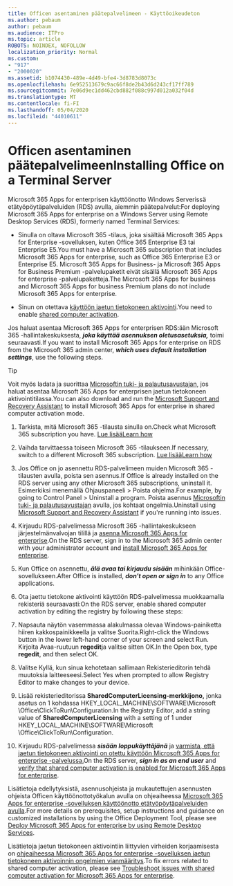```yaml
---
title: Officen asentaminen päätepalvelimeen - Käyttöoikeudeton
ms.author: pebaum
author: pebaum
ms.audience: ITPro
ms.topic: article
ROBOTS: NOINDEX, NOFOLLOW
localization_priority: Normal
ms.custom:
- "917"
- "2000020"
ms.assetid: b1074430-489e-4d49-bfe4-3d8783d8073c
ms.openlocfilehash: 6e952513679c9ac66f8de2b43d6d243cf17ff789
ms.sourcegitcommit: 7e06d9ec1dd462cbd882f088c997d012a032f04d
ms.translationtype: MT
ms.contentlocale: fi-FI
ms.lasthandoff: 05/04/2020
ms.locfileid: "44010611"
---
```

# <a name="installing-office-on-a-terminal-server"></a><span data-ttu-id="55dfc-102">Officen asentaminen päätepalvelimeen</span><span class="sxs-lookup"><span data-stu-id="55dfc-102">Installing Office on a Terminal Server</span></span>

<span data-ttu-id="55dfc-103">Microsoft 365 Apps for enterprisen käyttöönotto Windows Serverissä etätyöpöytäpalveluiden (RDS) avulla, aiemmin päätepalvelut:</span><span class="sxs-lookup"><span data-stu-id="55dfc-103">For deploying Microsoft 365 Apps for enterprise on a Windows Server using Remote Desktop Services (RDS), formerly named Terminal Services:</span></span>
  
- <span data-ttu-id="55dfc-104">Sinulla on oltava Microsoft 365 -tilaus, joka sisältää Microsoft 365 Apps for Enterprise -sovelluksen, kuten Office 365 Enterprise E3 tai Enterprise E5.</span><span class="sxs-lookup"><span data-stu-id="55dfc-104">You must have a Microsoft 365 subscription that includes Microsoft 365 Apps for enterprise, such as Office 365 Enterprise E3 or Enterprise E5.</span></span> <span data-ttu-id="55dfc-105">Microsoft 365 Apps for Business- ja Microsoft 365 Apps for Business Premium -palvelupaketit eivät sisällä Microsoft 365 Apps for enterprise -palvelupaketteja.</span><span class="sxs-lookup"><span data-stu-id="55dfc-105">The Microsoft 365 Apps for business and Microsoft 365 Apps for business Premium plans do not include Microsoft 365 Apps for enterprise.</span></span>

- <span data-ttu-id="55dfc-106">Sinun on otettava [käyttöön jaetun tietokoneen aktivointi](https://docs.microsoft.com/DeployOffice/overview-shared-computer-activation).</span><span class="sxs-lookup"><span data-stu-id="55dfc-106">You need to enable [shared computer activation](https://docs.microsoft.com/DeployOffice/overview-shared-computer-activation).</span></span>

<span data-ttu-id="55dfc-107">Jos haluat asentaa Microsoft 365 Apps for enterprisen RDS:ään Microsoft 365 -hallintakeskuksesta, ***joka käyttää asennuksen oletusasetuksia,*** toimi seuraavasti.</span><span class="sxs-lookup"><span data-stu-id="55dfc-107">If you want to install Microsoft 365 Apps for enterprise on RDS from the Microsoft 365 admin center, ***which uses default installation settings***, use the following steps.</span></span>

> [!TIP]
> <span data-ttu-id="55dfc-108">Voit myös ladata ja suorittaa [Microsoftin tuki- ja palautusavustajan,](https://aka.ms/SaRA_OfficeSCA_M365Portal) jos haluat asentaa Microsoft 365 Apps for enterprisen jaetun tietokoneen aktivointitilassa.</span><span class="sxs-lookup"><span data-stu-id="55dfc-108">You can also download and run the [Microsoft Support and Recovery Assistant](https://aka.ms/SaRA_OfficeSCA_M365Portal) to install Microsoft 365 Apps for enterprise in shared computer activation mode.</span></span>
  
1. <span data-ttu-id="55dfc-109">Tarkista, mitä Microsoft 365 -tilausta sinulla on.</span><span class="sxs-lookup"><span data-stu-id="55dfc-109">Check what Microsoft 365 subscription you have.</span></span> [<span data-ttu-id="55dfc-110">Lue lisää</span><span class="sxs-lookup"><span data-stu-id="55dfc-110">Learn how</span></span>](https://docs.microsoft.com/office365/admin/admin-overview/what-subscription-do-i-have)

2. <span data-ttu-id="55dfc-111">Vaihda tarvittaessa toiseen Microsoft 365 -tilaukseen.</span><span class="sxs-lookup"><span data-stu-id="55dfc-111">If necessary, switch to a different Microsoft 365 subscription.</span></span> [<span data-ttu-id="55dfc-112">Lue lisää</span><span class="sxs-lookup"><span data-stu-id="55dfc-112">Learn how</span></span>](https://docs.microsoft.com/office365/admin/subscriptions-and-billing/switch-to-a-different-plan)

3. <span data-ttu-id="55dfc-113">Jos Office on jo asennettu RDS-palvelimeen muiden Microsoft 365 -tilausten avulla, poista sen asennus.</span><span class="sxs-lookup"><span data-stu-id="55dfc-113">If Office is already installed on the RDS server using any other Microsoft 365 subscriptions, uninstall it.</span></span> <span data-ttu-id="55dfc-114">Esimerkiksi menemällä Ohjauspaneeli \> Poista ohjelma.</span><span class="sxs-lookup"><span data-stu-id="55dfc-114">For example, by going to Control Panel \> Uninstall a program.</span></span> <span data-ttu-id="55dfc-115">Poista asennus [Microsoftin tuki- ja palautusavustajan](https://aka.ms/SARA-OfficeUninstall-Alchemy) avulla, jos kohtaat ongelmia.</span><span class="sxs-lookup"><span data-stu-id="55dfc-115">Uninstall using [Microsoft Support and Recovery Assistant](https://aka.ms/SARA-OfficeUninstall-Alchemy) if you're running into issues.</span></span>

4. <span data-ttu-id="55dfc-116">Kirjaudu RDS-palvelimessa Microsoft 365 -hallintakeskukseen järjestelmänvalvojan tilillä ja [asenna Microsoft 365 Apps for enterprise](https://portal.office.com/OLS/MySoftware.aspx).</span><span class="sxs-lookup"><span data-stu-id="55dfc-116">On the RDS server, sign in to the Microsoft 365 admin center with your administrator account and [install Microsoft 365 Apps for enterprise](https://portal.office.com/OLS/MySoftware.aspx).</span></span>

5. <span data-ttu-id="55dfc-117">Kun Office on asennettu, ***älä avaa tai kirjaudu sisään*** mihinkään Office-sovellukseen.</span><span class="sxs-lookup"><span data-stu-id="55dfc-117">After Office is installed, ***don't open or sign in*** to any Office applications.</span></span>

6. <span data-ttu-id="55dfc-118">Ota jaettu tietokone aktivointi käyttöön RDS-palvelimessa muokkaamalla rekisteriä seuraavasti:</span><span class="sxs-lookup"><span data-stu-id="55dfc-118">On the RDS server, enable shared computer activation by editing the registry by following these steps:</span></span>

1. <span data-ttu-id="55dfc-119">Napsauta näytön vasemmassa alakulmassa olevaa Windows-painiketta hiiren kakkospainikkeella ja valitse Suorita.</span><span class="sxs-lookup"><span data-stu-id="55dfc-119">Right-click the Windows button in the lower left-hand corner of your screen and select Run.</span></span> <span data-ttu-id="55dfc-120">Kirjoita Avaa-ruutuun **regedit**ja valitse sitten OK.</span><span class="sxs-lookup"><span data-stu-id="55dfc-120">In the Open box, type **regedit**, and then select OK.</span></span>

2. <span data-ttu-id="55dfc-121">Valitse Kyllä, kun sinua kehotetaan sallimaan Rekisterieditorin tehdä muutoksia laitteeseesi.</span><span class="sxs-lookup"><span data-stu-id="55dfc-121">Select Yes when prompted to allow Registry Editor to make changes to your device.</span></span>

3. <span data-ttu-id="55dfc-122">Lisää rekisterieditorissa **SharedComputerLicensing-merkkijono,** jonka asetus on 1 kohdassa HKEY_LOCAL_MACHINE\SOFTWARE\Microsoft \Office\ClickToRun\Configuration.</span><span class="sxs-lookup"><span data-stu-id="55dfc-122">In the Registry Editor, add a string value of **SharedComputerLicensing** with a setting of 1 under HKEY_LOCAL_MACHINE\SOFTWARE\Microsoft \Office\ClickToRun\Configuration.</span></span>

7. <span data-ttu-id="55dfc-123">Kirjaudu RDS-palvelimessa ***sisään loppukäyttäjänä*** ja [varmista, että jaetun tietokoneen aktivointi on otettu käyttöön Microsoft 365 Apps for enterprise -palvelussa.](https://docs.microsoft.com/DeployOffice/troubleshoot-shared-computer-activation#verify-that-activation-for-microsoft-365-apps-succeeded)</span><span class="sxs-lookup"><span data-stu-id="55dfc-123">On the RDS server, ***sign in as an end user*** and [verify that shared computer activation is enabled for Microsoft 365 Apps for enterprise](https://docs.microsoft.com/DeployOffice/troubleshoot-shared-computer-activation#verify-that-activation-for-microsoft-365-apps-succeeded).</span></span>

<span data-ttu-id="55dfc-124">Lisätietoja edellytyksistä, asennusohjeista ja mukautettujen asennusten ohjeista Officen käyttöönottotyökalun avulla on ohjeaiheessa [Microsoft 365 Apps for enterprise -sovelluksen käyttöönotto etätyöpöytäpalveluiden avulla](https://docs.microsoft.com/DeployOffice/deploy-microsoft-365-apps-remote-desktop-services).</span><span class="sxs-lookup"><span data-stu-id="55dfc-124">For more details on prerequisites, setup instructions and guidance on customized installations by using the Office Deployment Tool, please see [Deploy Microsoft 365 Apps for enterprise by using Remote Desktop Services](https://docs.microsoft.com/DeployOffice/deploy-microsoft-365-apps-remote-desktop-services).</span></span>
  
<span data-ttu-id="55dfc-125">Lisätietoja jaetun tietokoneen aktivointiin liittyvien virheiden korjaamisesta on [ohjeaiheessa Microsoft 365 Apps for enterprise -sovelluksen jaetun tietokoneen aktivoinnin ongelmien vianmääritys](https://docs.microsoft.com/DeployOffice/troubleshoot-shared-computer-activation).</span><span class="sxs-lookup"><span data-stu-id="55dfc-125">To fix errors related to shared computer activation, please see [Troubleshoot issues with shared computer activation for Microsoft 365 Apps for enterprise](https://docs.microsoft.com/DeployOffice/troubleshoot-shared-computer-activation).</span></span>
  